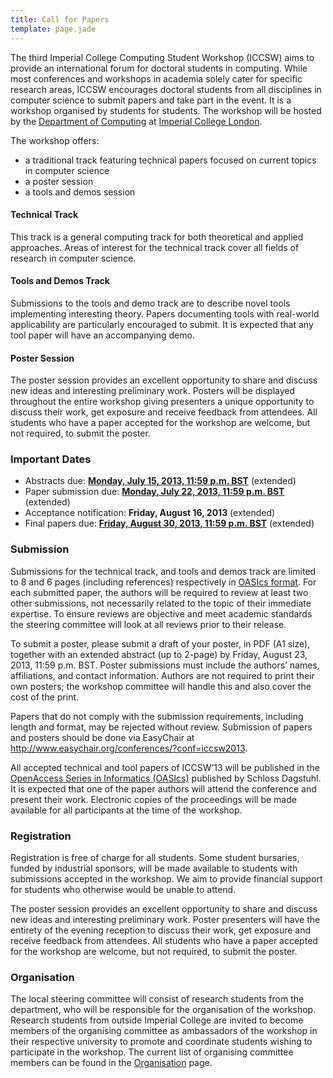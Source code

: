 ```yaml
---
title: Call for Papers
template: page.jade
---
```


The third Imperial College Computing Student Workshop (ICCSW) aims to
provide an international forum for doctoral students in computing. While
most conferences and workshops in academia solely cater for specific
research areas, ICCSW encourages doctoral students from all disciplines
in computer science to submit papers and take part in the event. It is a
workshop organised by students for students. The workshop will be hosted
by the [Department of Computing](http://www.doc.ic.ac.uk/) at
[Imperial College London](http://www.imperial.ac.uk/).

The workshop offers:

* a traditional track featuring technical papers focused on current
topics in computer science
* a poster session
* a tools and demos session

#### Technical Track

This track is a general computing track for both theoretical and
applied approaches. Areas of interest for the technical track cover
all fields of research in computer science.

#### Tools and Demos Track

Submissions to the tools and demo track are to describe novel
tools implementing interesting theory. Papers documenting tools
with real-world applicability are particularly encouraged to submit.
It is expected that any tool paper will have an accompanying demo.

#### Poster Session

The poster session provides an excellent opportunity to share and
discuss new ideas and interesting preliminary work. Posters will
be displayed throughout the entire workshop giving presenters a
unique opportunity to discuss their work, get exposure and receive
feedback from attendees. All students who have a paper accepted
for the workshop are welcome, but not required, to submit the poster.

### Important Dates

* Abstracts due: [**Monday, July 15, 2013, 11:59 p.m. BST**](http://www.timeanddate.com/worldclock/fixedtime.html?iso=20130715T2359&p1=136) (extended)
* Paper submission due: [**Monday, July 22, 2013, 11:59 p.m. BST**](http://www.timeanddate.com/worldclock/fixedtime.html?iso=20130722T2359&p1=136) (extended)
* Acceptance notification: **Friday, August 16, 2013** (extended)
* Final papers due: [**Friday, August 30, 2013, 11:59 p.m. BST**](http://www.timeanddate.com/worldclock/fixedtime.html?iso=20130830T2359&p1=136) (extended)

### Submission

Submissions for the technical track, and tools and demos track
are limited to 8 and 6 pages (including references) respectively in
[OASIcs format]. For
each submitted paper, the authors will be required to review at
least two other submissions, not necessarily related to the topic
of their immediate expertise. To ensure reviews are objective and
meet academic standards the steering committee will look at all
reviews prior to their release.

To submit a poster, please submit a draft of your poster, in PDF
(A1 size), together with an extended abstract (up to 2-page) by
Friday, August 23, 2013, 11:59 p.m. BST. Poster
submissions must include the authors’ names, affiliations, and contact
information. Authors are not required to print their own posters;
the workshop committee will handle this and also cover the cost
of the print.

Papers that do not comply with the submission requirements,
including length and format, may be rejected without review. Submission of
papers and posters should be done via EasyChair at
<http://www.easychair.org/conferences/?conf=iccsw2013>.

All accepted technical and tool papers of ICCSW’13 will be published
in the [OpenAccess Series in Informatics
(OASIcs)](http://www.dagstuhl.de/en/publications/oasics) published
by Schloss Dagstuhl. It is expected that one of the paper authors
will attend the conference and present their work. Electronic copies of the
proceedings will be made available for all participants at
the time of the workshop.

### Registration

Registration is free of charge for all students. Some student bursaries,
funded by industrial sponsors, will be made available to students with
submissions accepted in the workshop. We aim to provide financial
support for students who otherwise would be unable to attend.

The poster session provides an excellent opportunity to share and
discuss new ideas and interesting preliminary work. Poster presenters
will have the entirety of the evening reception to discuss their work,
get exposure and receive feedback from attendees. All students who have
a paper accepted for the workshop are welcome, but not required, to
submit the poster.

### Organisation

The local steering committee will consist of research students from the
department, who will be responsible for the organisation of the
workshop. Research students from outside Imperial College are invited to
become members of the organising committee as ambassadors of the
workshop in their respective university to promote and coordinate
students wishing to participate in the workshop.
The current list of organising committee members can be found in the
[Organisation](/2013/organisation.html) page.


[OASIcs format]: http://drops.dagstuhl.de/styles/oasics/oasics-authors.tgz

